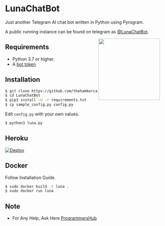 # LunaChatBot
Just another Telegram AI chat bot written in Python using Pyrogram.

A public running instance can be found on telegram as [@LunaChatBot](https://t.me/LunaChatBot).

<img src="https://hamker.me/knplfa4_luna.jpg" width="200" align="right">

## Requirements

- Python 3.7 or higher.
- A [bot token](//t.me/botfather).


## Installation

```sh
$ git clone https://github.com/thehamkercat/LunaChatBot
$ cd LunaChatBot
$ pip3 install -U -r requirements.txt
$ cp sample_config.py config.py
```
Edit `config.py` with your own values.
```sh
$ python3 luna.py
```


## Heroku

[![Deploy](https://www.herokucdn.com/deploy/button.svg)](https://heroku.com/deploy?template=https://github.com/gprose1234gmail/lunaai.git)


## Docker

Follow Installation Guide.
```sh
$ sudo docker build -t luna .
$ sudo docker run luna
```

## Note

- For Any Help, Ask Here [ProgrammersHub](https://t.me/PatheticProgrammers)
